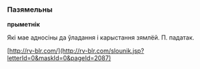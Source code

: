 ### Пазямельны
**прыметнік**

Які мае адносіны да ўладання і карыстання зямлёй. П. падатак.

<a rel="author">[http://rv-blr.com/](http://rv-blr.com/slounik.jsp?letterId=0&maskId=0&pageId=2087)</a>
